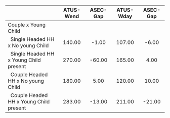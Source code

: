 
|                      |    ATUS-Wend |     ASEC-Gap |    ATUS-Wday |     ASEC-Gap |
| -------------------- | :----------: | :----------: | :----------: | :----------: |
| Couple x Young Child |              |              |              |              |
| &nbsp;&nbsp;Single Headed HH x No young Child |       140.00 |        -1.00 |       107.00 |        -6.00 |
| &nbsp;&nbsp;Single Headed HH x Young Child present |       270.00 |       -60.00 |       165.00 |         4.00 |
| &nbsp;&nbsp;Couple Headed HH x No young Child |       180.00 |         5.00 |       120.00 |        10.00 |
| &nbsp;&nbsp;Couple Headed HH x Young Child present |       283.00 |       -13.00 |       211.00 |       -21.00 |

